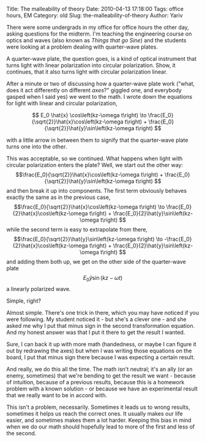 Title: The malleability of theory
Date: 2010-04-13 17:18:00
Tags: office hours, EM
Category: old
Slug: the-malleability-of-theory
Author: Yariv


There were some undergrads in my office for office hours the other day, asking questions for the  midterm. I'm teaching  the engineering course on optics and waves (also known as <span style="font-style: italic;">Things that go Sine</span>) and the students were looking at a problem dealing with  quarter-wave plates.

A quarter-wave plate, the question goes, is a kind of optical  instrument that turns light with linear polarization into circular polarization. Show, it continues, that it also turns light with circular polarization linear.

After a minute or two of discussing how a quarter-wave plate work ("what, does it act  differently on different <span style="font-style: italic;">axes</span>?" giggled one, and everybody gasped when I said yes) we went to the math. I wrote down the equations for light with linear and circular polarization,

$$ E_0 \hat{x} \cos\left(kz-\omega t\right) \to \frac{E_0}{\sqrt{2}}\hat{x}\cos\left(kz-\omega t\right) + \frac{E_0}{\sqrt{2}}\hat{y}\sin\left(kz-\omega t\right) $$

with a little arrow in between them to signify that the quarter-wave plate turns one into the other.

<a name='more'></a>

This was acceptable, so we continued. What happens when light with circular polarization enters the plate? Well, we start out the other way:
$$\frac{E_0}{\sqrt{2}}\hat{x}\cos\left(kz-\omega t\right) +  \frac{E_0}{\sqrt{2}}\hat{y}\sin\left(kz-\omega t\right) $$
and then break it up into components. The first term obviously behaves exactly the same as in the previous case,
$$\frac{E_0}{\sqrt{2}}\hat{x}\cos\left(kz-\omega t\right) \to \frac{E_0}{2}\hat{x}\cos\left(kz-\omega t\right) +  \frac{E_0}{2}\hat{y}\sin\left(kz-\omega t\right) $$
while the second term is easy to extrapolate from there,
$$\frac{E_0}{\sqrt{2}}\hat{y}\sin\left(kz-\omega t\right) \to -\frac{E_0}{2}\hat{x}\cos\left(kz-\omega t\right) +  \frac{E_0}{2}\hat{y}\sin\left(kz-\omega t\right) $$
and adding them both up, we get on the other side of the quarter-wave plate
$$E_0\hat{y}\sin\left(kz-\omega t\right)$$
a linearly polarized wave.

Simple, right?

Almost simple. There's one trick in there, which you may have noticed if you were following. My student noticed it - but she's a clever one - and she asked me why I put that minus sign in the second transformation equation. And my honest answer was that I put it there to get the result I wanted.

Sure, I can back it up with more math (handedness, or maybe I can figure it out by redrawing the axes) but when I was writing those equations on the board, I put that minus sign there because I was expecting a certain result.

And really, we do this all the time. The math isn't neutral; it's an ally (or an enemy, sometimes) that we're bending to get the result we want - because of intuition, because of a previous results, because this is a homework problem with a known solution - or because we have an experimental result that we really want to be in accord with.

This isn't a problem, necessarily. Sometimes it leads us to wrong results, sometimes it helps us reach the correct ones. It usually makes our life easier, and sometimes makes them a lot harder. Keeping this bias in mind when we do our math should hopefully lead to more of the first and less of the second.
